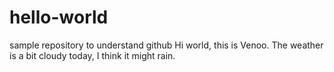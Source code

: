 # hello-world
sample repository to understand github
Hi world, this is Venoo.
The weather is a bit cloudy today, I think it might rain.
